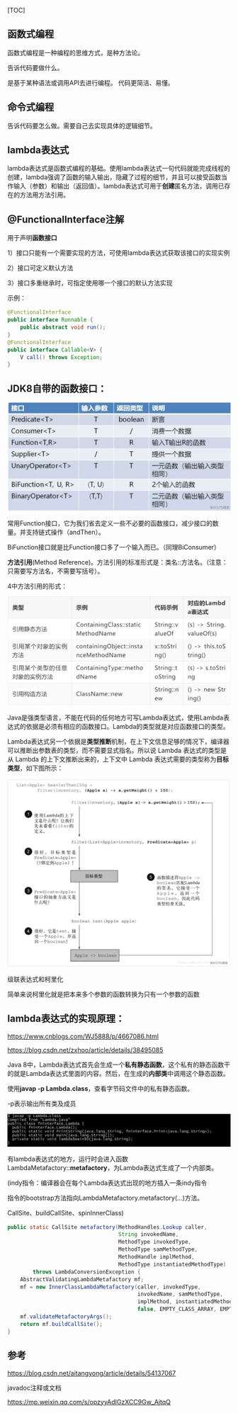 [TOC]



## 函数式编程

函数式编程是一种编程的思维方式，是种方法论。

告诉代码要做什么。

是基于某种语法或调用API去进行编程。 代码更简洁、易懂。

## 命令式编程

告诉代码要怎么做。需要自己去实现具体的逻辑细节。

## **lambda表达式**

lambda表达式是函数式编程的基础。使用lambda表达式一句代码就能完成线程的创建，lambda强调了函数的输入输出，隐藏了过程的细节，并且可以接受函数当作输入（参数）和输出（返回值）。lambda表达式可用于**创建**匿名方法，调用已存在的方法用方法引用。

## **@FunctionalInterface**注解

用于声明**函数接口**

1）接口只能有一个需要实现的方法，可使用lambda表达式获取该接口的实现实例

2）接口可定义默认方法

3）接口多重继承时，可指定使用哪一个接口的默认方法实现

示例：

```java
@FunctionalInterface
public interface Runnable {
    public abstract void run();
}
@FunctionalInterface
public interface Callable<V> {
    V call() throws Exception;
}

```



## JDK8自带的函数接口：

![](asset/29F2B2C1-2280-4029-8AF5-EC62465088A7.png)

常用Function接口，它为我们省去定义一些不必要的函数接口，减少接口的数量。并支持链式操作（andThen）。

BiFunction接口就是比Function接口多了一个输入而已。（同理BiConsumer）

**方法引用**(Method Reference)。方法引用的标准形式是：类名::方法名。（注意：只需要写方法名，不需要写括号）。

4中方法引用的形式：

![](asset/F68BBF04-4D44-4AB6-92FA-D826A700B918.png)

Java是强类型语言，不能在代码的任何地方可写Lambda表达式，使用Lambda表达式的依据是必须有相应的函数接口。Lambda的类型就是对应函数接口的类型。

Lambda表达式另一个依据是**类型推断**机制，在上下文信息足够的情况下，编译器可以推断出参数表的类型，而不需要显式指名。所以说 Lambda 表达式的类型是从 Lambda 的上下文推断出来的，上下文中 Lambda 表达式需要的类型称为**目标类型**，如下图所示：



![](asset/49B0DB42-E307-4786-8F62-310CED4CD78E.png)

级联表达式和柯里化

简单来说柯里化就是把本来多个参数的函数转换为只有一个参数的函数



## **lambda表达式的实现原理：**

https://www.cnblogs.com/WJ5888/p/4667086.html

https://blog.csdn.net/zxhoo/article/details/38495085

Java 8中，Lambda表达式首先会生成一个**私有静态函数**，这个私有的静态函数干的就是Lambda表达式里面的内容。然后，在生成的**内部类**中调用这个静态函数。

使用**javap -p Lambda.class**，查看字节码文件中的私有静态函数。

-p表示输出所有类及成员

![](asset/3D94F5D5-09ED-4A25-B513-8BE1288EE2E2.png)



有lambda表达式的地方，运行时会进入函数LambdaMetafactory::**metafactory**，为Lambda表达式生成了一个内部类。

(indy指令：编译器会在每个Lambda表达式出现的地方插入一条indy指令

指令的bootstrap方法指向LambdaMetafactory.metafactory(...)方法。

CallSite、buildCallSite、spinInnerClass)

```java
public static CallSite metafactory(MethodHandles.Lookup caller,
                                   String invokedName,
                                   MethodType invokedType,
                                   MethodType samMethodType,
                                   MethodHandle implMethod,
                                   MethodType instantiatedMethodType)
        throws LambdaConversionException {
    AbstractValidatingLambdaMetafactory mf;
    mf = new InnerClassLambdaMetafactory(caller, invokedType,
                                         invokedName, samMethodType,
                                         implMethod, instantiatedMethodType,
                                         false, EMPTY_CLASS_ARRAY, EMPTY_MT_ARRAY);
    mf.validateMetafactoryArgs();
    return mf.buildCallSite();
}

```



## 参考

https://blog.csdn.net/aitangyong/article/details/54137067

javadoc注释或文档

https://mp.weixin.qq.com/s/opzyyAdIGzXCC9Gw_AjtqQ